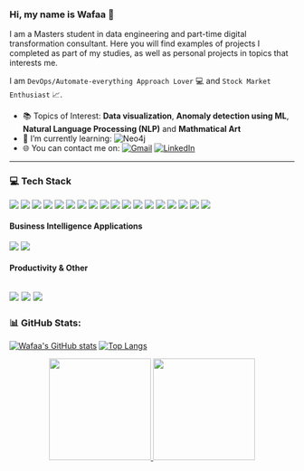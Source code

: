 <!--
**WafaaN/WafaaN** is a ✨ _special_ ✨ repository because its `README.md` (this file) appears on your GitHub profile.

Here are some ideas to get you started:

- 🔭 I’m currently working on ...
- 🌱 I’m currently learning ...
- 👯 I’m looking to collaborate on ...
- 🤔 I’m looking for help with ...
- 💬 Ask me about ...
- 📫 How to reach me: ...
- 😄 Pronouns: ...
- ⚡ Fun fact: ...
-->
### Hi, my name is Wafaa 👋
I am a Masters student in data engineering and part-time digital transformation consultant. Here you will find examples of projects I completed as part of my studies, as well as personal projects in topics that interests me.

<p dir="auto">I am <code>DevOps/Automate-everything Approach Lover</code> <g-emoji class="g-emoji" alias="computer" fallback-src="https://github.githubassets.com/images/icons/emoji/unicode/1f4bb.png">💻</g-emoji> and <code>Stock Market Enthusiast</code> <g-emoji class="g-emoji" alias="chart_with_upwards_trend" fallback-src="https://github.githubassets.com/images/icons/emoji/unicode/1f4c8.png">📈</g-emoji>.</p>

- 📚 Topics of Interest: **Data visualization**, **Anomaly detection using ML**, **Natural Language Processing (NLP)** and **Mathmatical Art**
- 🌱 I’m currently learning: ![Neo4j](https://img.shields.io/badge/Neo4j-4581C3?&style=for-the-badge&logo=neo4j&logoColor=white)
- 🌐 You can contact me on: [![Gmail](https://img.shields.io/badge/gmail-EA4335?&style=for-the-badge&logo=gmail&logoColor=white)](mailto:wafaa.abusadah@gmail.com) [![LinkedIn](https://img.shields.io/badge/linkedin-0A66C2?&style=for-the-badge&logo=linkedin&logoColor=white)](https://www.linkedin.com/in/wabusadah/)
--- 

### 💻 Tech Stack
<img src="https://img.shields.io/badge/python%20-%2314354C.svg?&style=for-the-badge&logo=python&logoColor=white"/> <img src="https://img.shields.io/badge/r-%23276DC3.svg?&style=for-the-badge&logo=r&logoColor=white"/> <img src="https://img.shields.io/badge/c++%20-%2300599C.svg?&style=for-the-badge&logo=c%2B%2B&ogoColor=white"/> <img src="https://img.shields.io/badge/javascript%20-%23323330.svg?&style=for-the-badge&logo=javascript&logoColor=%23F7DF1E"/> <img src ="https://img.shields.io/badge/oracle%20-%23F00000.svg?&style=for-the-badge&logo=oracle&logoColor=white" /> <img src="https://img.shields.io/badge/mysql-%2300f.svg?&style=for-the-badge&logo=mysql&logoColor=white"/> <img src="https://img.shields.io/badge/Microsoft%20SQL%20Sever-CC2927?style=for-the-badge&logo=microsoft%20sql%20server&logoColor=white" /> <img src ="https://img.shields.io/badge/postgres-%23316192.svg?&style=for-the-badge&logo=postgresql&logoColor=white"/> <img src ="https://img.shields.io/badge/MongoDB-%234ea94b.svg?&style=for-the-badge&logo=mongodb&logoColor=white"/> <img src="https://img.shields.io/badge/numpy-%23013243.svg?style=for-the-badge&logo=numpy&logoColor=white" /> <img src="https://img.shields.io/badge/pandas-%23150458.svg?style=for-the-badge&logo=pandas&logoColor=white" /> <img src="https://img.shields.io/badge/scikit--learn-%23F7931E.svg?style=for-the-badge&logo=scikit-learn&logoColor=white" /> <img src="https://img.shields.io/badge/SciPy-%230C55A5.svg?style=for-the-badge&logo=scipy&logoColor=%white" /> <img src="https://img.shields.io/badge/AWS%20-%23FF9900.svg?&style=for-the-badge&logo=amazon-aws&logoColor=white"/> <img src="https://img.shields.io/badge/Google%20Cloud%20-%234285F4.svg?&style=for-the-badge&logo=google-cloud&logoColor=white"/> <img src="https://img.shields.io/badge/docker%20-%230db7ed.svg?&style=for-the-badge&logo=docker&logoColor=white"/> <img src="https://img.shields.io/badge/kubernetes%20-%23326ce5.svg?&style=for-the-badge&logo=kubernetes&logoColor=white"/> <img src ="https://img.shields.io/badge/jira-%230A0FFF.svg?style=for-the-badge&logo=jira&logoColor=white" /> 

#### Business Intelligence Applications 
<img src="https://img.shields.io/badge/tableau-E97627?&style=for-the-badge&logo=Tableau&logoColor=white" /> <img src ="https://img.shields.io/badge/power_bi-F2C811?style=for-the-badge&logo=powerbi&logoColor=black" />

#### Productivity & Other
<img src="https://img.shields.io/badge/Trello-%23026AA7.svg?style=for-the-badge&logo=Trello&logoColor=white" /> <img src="https://img.shields.io/badge/Notion-%23000000.svg?style=for-the-badge&logo=notion&logoColor=white" /> <img src="https://img.shields.io/badge/Microsoft%20Office-D83B01?style=for-the-badge&logo=Microsoft%20Office&logoColor=white"> 
--- 

### 📊 GitHub Stats:
[comment]:![](https://github-readme-stats.vercel.app/api?username=WafaaN&theme=default&hide_border=false&include_all_commits=true&count_private=true)<br/>
[comment]:![](https://github-readme-streak-stats.herokuapp.com/?user=WafaaN&theme=default&hide_border=false)<br/>
[comment]:![](https://github-readme-stats.vercel.app/api/top-langs/?username=WafaaN&theme=default&hide_border=false&include_all_commits=true&count_private=true&layout=compact)


[![Wafaa's GitHub stats](https://github-readme-stats.vercel.app/api?username=WafaaN)](https://github.com/WafaaN/github-readme-stats)
[![Top Langs](https://github-readme-stats.vercel.app/api/top-langs/?username=WafaaN&layout=compact)](https://github.com/WafaaN/github-readme-stats)

<p align="center" dir="auto">
<a href="https://github.com/WafaaN">
  <img height="180em" src="https://github-readme-stats-eight-theta.vercel.app/api?username=WafaaN&amp;show_icons=true&amp;theme=algolia&amp;include_all_commits=true&amp;count_private=true" style="max-width: 100%;">
  <img height="180em"src="https://github-readme-stats-eight-theta.vercel.app/api/top-langs/?username=WafaaN&amp;layout=compact&amp;langs_count=8&amp;theme=algolia" style="max-width: 100%;">
</a>
</p>

